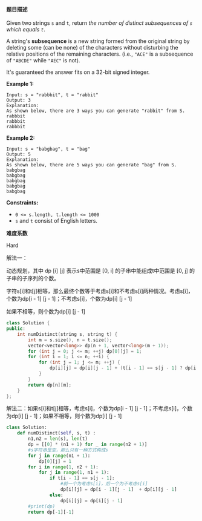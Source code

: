 #### **题目描述**
Given two strings `s` and `t`, return *the number of distinct subsequences of `s` which equals `t`*.

A string's **subsequence** is a new string formed from the original string by deleting some (can be none) of the characters without disturbing the relative positions of the remaining characters. (i.e., `"ACE"` is a subsequence of `"ABCDE"` while `"AEC"` is not).

It's guaranteed the answer fits on a 32-bit signed integer.

 

**Example 1:**

```
Input: s = "rabbbit", t = "rabbit"
Output: 3
Explanation:
As shown below, there are 3 ways you can generate "rabbit" from S.
rabbbit
rabbbit
rabbbit
```

**Example 2:**

```
Input: s = "babgbag", t = "bag"
Output: 5
Explanation:
As shown below, there are 5 ways you can generate "bag" from S.
babgbag
babgbag
babgbag
babgbag
babgbag
```

 

**Constraints:**

- `0 <= s.length, t.length <= 1000`
- `s` and `t` consist of English letters.

**难度系数**  

Hard

解法一：

动态规划，其中 dp [i] [j] 表示s中范围是 [0, i] 的子串中能组成t中范围是 [0, j] 的子串的子序列的个数。

字符s[i]和t[j]相等，那么最终个数等于考虑s[i]和不考虑s[i]两种情况。考虑s[i]，个数为dp[i - 1] [j - 1]；不考虑s[i]，个数为dp[i] [j - 1]

如果不相等，则个数为dp[i] [j - 1]

```c++
class Solution {
public:
    int numDistinct(string s, string t) {
        int m = s.size(), n = t.size();
        vector<vector<long>> dp(n + 1, vector<long>(m + 1));
        for (int j = 0; j <= m; ++j) dp[0][j] = 1;
        for (int i = 1; i <= n; ++i) {
            for (int j = 1; j <= m; ++j) {
                dp[i][j] = dp[i][j - 1] + (t[i - 1] == s[j - 1] ? dp[i - 1][j - 1] : 0);
            }
        }
        return dp[n][m];
    }
};
```

解法二：如果s[i]和t[j]相等，考虑s[i]，个数为dp[i - 1] [j - 1]；不考虑s[i]，个数为dp[i] [j - 1]；如果不相等，则个数为dp[i] [j - 1]

```python
class Solution:
    def numDistinct(self, s, t) :
        n1,n2 = len(s), len(t)
        dp = [[0] * (n1 + 1) for _ in range(n2 + 1)]
        #s字符串是空，那么只有一种方式构成s
        for j in range(n1 + 1):
            dp[0][j] = 1
        for i in range(1, n2 + 1):
            for j in range(1, n1 + 1):
                if t[i - 1] == s[j - 1]:
                    #前一个为考虑s[i]，后一个为不考虑s[i]
                    dp[i][j] = dp[i - 1][j - 1]  + dp[i][j - 1]
                else:
                    dp[i][j] = dp[i][j - 1]
        #print(dp)
        return dp[-1][-1]
```

